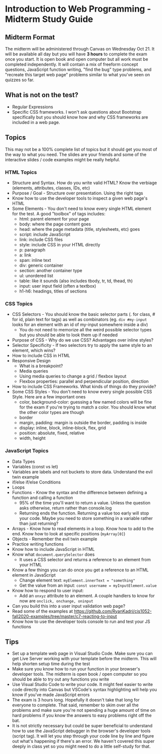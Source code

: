 # Introduction to Web Programming - Midterm Study Guide

## Midterm Format

The midterm will be administered through Canvas on Wednesday Oct 21. It will be available all day but you will have **3 hours** to complete the exam once you start. It is open book and open computer but all work must be completed independently. It will contain a mix of freeform concept questions, JavaScript function writing, "find the bug" type problems, and "recreate this target web page" problems similar to what you've seen on quizzes so far.

## What is not on the test?

- Regular Expressions
- Specific CSS frameworks. I won't ask questions about Bootstrap specifically but you should know how and why CSS frameworks are included in a web page.

## Topics

This may not be a 100% complete list of topics but it should get you most of the way to what you need. The slides are your friends and some of the interactive slides / code examples might be really helpful.

### HTML Topics

- Structure and Syntax. How do you write valid HTML? Know the verbiage (elements, attributes, classes, IDs, etc)
- Purpose / Goal - Structure over presentation. Using the right tags
- Know how to use the developer tools to inspect a given web page's HTML
- Some Elements - You don't need to know every single HTML element for the test. A good "toolbox" of tags includes:
    - html: parent element for your page
    - body: where the page content goes
    - head: where the page metadata (title, stylesheets, etc) goes
    - script: include JavaScript
    - link: include CSS files
    - style: include CSS in your HTML directly
    - p: paragraph
    - a: link
    - span: inline text
    - div: generic container
    - section: another container type
    - ul: unordered list
    - table: like it sounds (also includes tbody, tr, td, thead, th)
    - input: user input field (often a textbox)
    - h1-h6: headings, titles of sections

### CSS Topics

- CSS Selectors - You should know the basic selector parts (. for class, # for id, plain text for tags) as well as combinators (eg. `div #my-input` looks for an element with an id of my-input somewhere inside a div)
    - You do not need to memorize all the weird possible selector types but you should be able to look them up if needed
- Purpose of CSS - Why do we use CSS? Advantages over inline styles?
- Selector Specificity - If two selectors try to apply the same style to an element, which wins?
- How to include CSS in HTML
- Responsive Design
    - What is a breakpoint?
    - Media queries
    - Using media queries to change a grid / flexbox layout
    - Flexbox properties: parallel and perpendicular position, direction
- How to include CSS Frameworks. What kinds of things do they provide?
- Some CSS Styles - You don't need to know every single possible CSS Style. Here are a few important ones
    - color, background-color: guessing a few named colors will be fine for the exam if you're trying to match a color. You should know what the other color types are though
    - border
    - margin, padding: margin is outside the border, padding is inside
    - display: inline, block, inline-block, flex, grid
    - position: absolute, fixed, relative
    - width, height

### JavaScript Topics

- Data Types
- Variables (const vs let)
- Variables are labels and not buckets to store data. Understand the evil twin example
- if/else if/else Conditions
- Loops
- Functions - Know the syntax and the difference between defining a function and calling a function 
    - 95% of the time you'll want to return a value. Unless the question asks otherwise, return rather than console.log
    - Returning ends the function. Returning a value too early will stop your code. Maybe you need to store something in a variable rather than just returning?
- Arrays - Know how to read elements in a loop. Know how to add to the end. Know how to look at specific positions (`myArray[0]`)
- Objects - Remember the evil twin example
- Practice writing functions
- Know how to include JavaScript in HTML
- Know what `document.querySelector` does
    - It uses a CSS selector and returns a reference to an element from your HTML
- Know a few things you can do once you get a reference to an HTML element in JavaScript
    - Change element text: `myElement.innerText = "something"`
    - Get the value from an input: `const username = myInputElement.value`
- Know how to respond to user input:
    - Add an `onxyz` attribute to an element. A couple handlers to know for now are `onclick, onchange, oninput`
- Can you build this into a user input validation web page?
- Read some of the examples at <https://github.com/RyanKadri/cis1052-fall2020-examples/tree/master/c7-reacting-to-input>
- Know how to use the developer tools console to run and test your JS functions

## Tips

- Set up a template web page in Visual Studio Code. Make sure you can get Live Server working with your template before the midterm. This will help shorten setup time during the test
- Make sure you know how to run your function in your browser's developer tools. The midterm is open book / open computer so you should be able to try out any functions you write
- Use Visual Studio Code to write your code. It might feel easier to write code directly into Canvas but VSCode's syntax highlighting will help you know if you've made JavaScript errors
- The exam is 3 hours long. Hopefully it doesn't take that long for everyone to complete. That said, remember to skim over all the problems and make sure you're not spending a huge amount of time on hard problems if you know the answers to easy problems right off the bat.
- It is not strictly necessary but could be super beneficial to understand how to use the JavaScript debugger in the browser's developer tools (script tag). It will let you step through your code line by line and figure out what's happening if there's an error. We haven't covered this super deeply in class yet so you might need to do a little self-study for that.